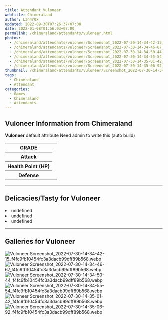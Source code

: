 ```yaml
---
title: Attendant Vuloneer
webtitle: Chimeraland
author: L3n4r0x
updated: 2022-09-30T07:26:37+07:00
date: 2022-01-08T01:56:03+07:00
permalink: /chimeraland/attendants/vuloneer.html
photos:
  - /chimeraland/attendants/vuloneer/Screenshot_2022-07-30-14-34-42-15_f4fc9fb10454fc3a3dacb99dff89b568.webp
  - /chimeraland/attendants/vuloneer/Screenshot_2022-07-30-14-34-46-67_f4fc9fb10454fc3a3dacb99dff89b568.webp
  - /chimeraland/attendants/vuloneer/Screenshot_2022-07-30-14-34-50-44_f4fc9fb10454fc3a3dacb99dff89b568.webp
  - /chimeraland/attendants/vuloneer/Screenshot_2022-07-30-14-34-55-54_f4fc9fb10454fc3a3dacb99dff89b568.webp
  - /chimeraland/attendants/vuloneer/Screenshot_2022-07-30-14-35-01-42_f4fc9fb10454fc3a3dacb99dff89b568.webp
  - /chimeraland/attendants/vuloneer/Screenshot_2022-07-30-14-35-06-92_f4fc9fb10454fc3a3dacb99dff89b568.webp
thumbnail: /chimeraland/attendants/vuloneer/Screenshot_2022-07-30-14-34-42-15_f4fc9fb10454fc3a3dacb99dff89b568.webp
tags:
  - Chimeraland
  - Attendant
categories:
  - Games
  - Chimeraland
  - Attendants
---
```


<section id="bootstrap-wrapper"><link rel="stylesheet" href="https://cdn.statically.io/gh/dimaslanjaka/Web-Manajemen/40ac3225/css/bootstrap-4.5-wrapper.css"/><h1>Vuloneer Information from Chimeraland</h1><p><b>Vuloneer</b> default attribute Need admin to write this (auto build)<table><tr><th>GRADE</th><td></td></tr><tr><th>Attack</th><td></td></tr><tr><th>Health Point (HP)</th><td></td></tr><tr><th>Defense</th><td></td></tr></table></p><hr/><h2>Delicacies/Tasty for Vuloneer</h2><li class="d-flex justify-content-between">undefined </li><li class="d-flex justify-content-between">undefined </li><li class="d-flex justify-content-between">undefined </li><hr/><div id="gallery"><h2>Galleries for Vuloneer</h2><div class="row"><div class="col-lg-6 col-12"><img src="/chimeraland/attendants/vuloneer/Screenshot_2022-07-30-14-34-42-15_f4fc9fb10454fc3a3dacb99dff89b568.webp" alt="Vuloneer Screenshot_2022-07-30-14-34-42-15_f4fc9fb10454fc3a3dacb99dff89b568.webp"/></div><div class="col-lg-6 col-12"><img src="/chimeraland/attendants/vuloneer/Screenshot_2022-07-30-14-34-46-67_f4fc9fb10454fc3a3dacb99dff89b568.webp" alt="Vuloneer Screenshot_2022-07-30-14-34-46-67_f4fc9fb10454fc3a3dacb99dff89b568.webp"/></div><div class="col-lg-6 col-12"><img src="/chimeraland/attendants/vuloneer/Screenshot_2022-07-30-14-34-50-44_f4fc9fb10454fc3a3dacb99dff89b568.webp" alt="Vuloneer Screenshot_2022-07-30-14-34-50-44_f4fc9fb10454fc3a3dacb99dff89b568.webp"/></div><div class="col-lg-6 col-12"><img src="/chimeraland/attendants/vuloneer/Screenshot_2022-07-30-14-34-55-54_f4fc9fb10454fc3a3dacb99dff89b568.webp" alt="Vuloneer Screenshot_2022-07-30-14-34-55-54_f4fc9fb10454fc3a3dacb99dff89b568.webp"/></div><div class="col-lg-6 col-12"><img src="/chimeraland/attendants/vuloneer/Screenshot_2022-07-30-14-35-01-42_f4fc9fb10454fc3a3dacb99dff89b568.webp" alt="Vuloneer Screenshot_2022-07-30-14-35-01-42_f4fc9fb10454fc3a3dacb99dff89b568.webp"/></div><div class="col-lg-6 col-12"><img src="/chimeraland/attendants/vuloneer/Screenshot_2022-07-30-14-35-06-92_f4fc9fb10454fc3a3dacb99dff89b568.webp" alt="Vuloneer Screenshot_2022-07-30-14-35-06-92_f4fc9fb10454fc3a3dacb99dff89b568.webp"/></div></div></div></section>